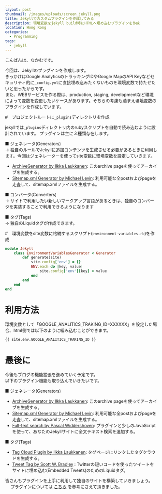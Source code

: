 ```yaml
---
layout: post
thumbnail: /images/uploads/screen_jekyll.png
title: Jekyllでカスタムプラグインを作成してみる
description: 環境変数をjekyll build時にHTMLへ埋め込むプラグインを作成
location: Hong Kong
categories:
  - Programming
tags:
  - jekyll
---
```

こんばんは、なかむです。

今回は、Jekyllのプラグインを作成します。  
きっかけはGoogle AnalyticsのトラッキングIDやGoogle MapのAPI Keyなどセキュリティ的に`_config.yml`に直接埋め込みたくないものを環境変数で持たせたいと思ったからです。  
また、WEBサービスを作る際は、production, staging, developmentなど環境によって変数を変更したいケースがあります。そちらの考慮も踏まえ環境変数のプラグインを作成しています。

#　プロジェクトルートに`_plugins`ディレクトリを作成

jekyllでは`_plugins`ディレクトリ内のrubyスクリプトを自動で読み込むように設計されています。
プラグインは主に３種類存在します。

■ ジェネレータ(Generators)  
  → 独自のルールでJekyllに追加コンテンツを生成させる必要があるときに利用します。今回はジェネレーターを使ってsite変数に環境変数を設定していきます。  

* [ArchiveGenerator by Ilkka Laukkanen](https://gist.github.com/707909): このarchive pageを使ってアーカイブを生成する。
* [Sitemap.xml Generator by Michael Levin](https://github.com/kinnetica/jekyll-plugins): 利用可能な全postおよびpageを走査して、sitemap.xmlファイルを生成する。

■ コンバータ(Converters)  
  → サイトで利用したい新しいマークアップ言語があるときは、独自のコンバータを実装することで利用できるようになります


■ タグ(Tags)  
  → 独自のLiquidタグが作成できます。

#　環境変数をsite変数に格納するスクリプト(`environment-variables.rb`)を作成

```environment-variables.rb
module Jekyll
    class EnvironmentVariablesGenerator < Generator
        def generate(site)
            site.config['env'] = {}
            ENV.each do |key, value|
                site.config['env'][key] = value
            end
        end
    end
end
```

# 利用方法
環境変数として「GOOGLE_ANALITICS_TRAKING_ID=XXXXXX」を設定した場合、html側では以下のように組み込むことができます。
```
{{ site.env.GOOGLE_ANALITICS_TRAKING_ID }}
```

# 最後に
今後もブログの機能拡張を進めていく予定です。  
以下のプラグイン機能も取り込んでいきたいです。

■ ジェネレータ(Generators)  

* [ArchiveGenerator by Ilkka Laukkanen](https://gist.github.com/707909): このarchive pageを使ってアーカイブを生成する。
* [Sitemap.xml Generator by Michael Levin](https://github.com/kinnetica/jekyll-plugins): 利用可能な全postおよびpageを走査して、sitemap.xmlファイルを生成する。
* [Full-text search by Pascal Widdershoven](https://github.com/PascalW/jekyll_indextank): プラグインと少しのJavaScriptを使って、あなたのJekyllサイトに全文テキスト検索を追加する。


■ タグ(Tags)  
* [Tag Cloud Plugin by Ilkka Laukkanen](https://gist.github.com/710577): タグページにリンクしたタグクラウドを生成する。
* [Tweet Tag by Scott W. Bradley](https://github.com/scottwb/jekyll-tweet-tag) : Twitterの短いコードを使ったツイートをサイトに埋め込む(Embedded Tweets)のためのLiquidタグ。

皆さんもプラグインを上手に利用して独自のサイトを構築していきましょう。 　
プラグインについては [こちら](https://jekyllrb-ja.github.io/docs/plugins/) を参考にさえて頂きました。

